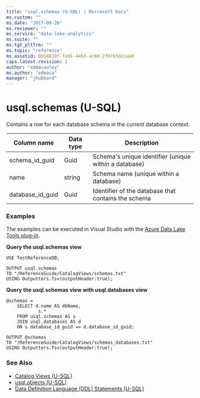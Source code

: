 ```yaml
---
title: "usql.schemas (U-SQL) | Microsoft Docs"
ms.custom: ""
ms.date: "2017-09-26"
ms.reviewer: ""
ms.service: "data-lake-analytics"
ms.suite: ""
ms.tgt_pltfrm: ""
ms.topic: "reference"
ms.assetid: 6b54834f-fa91-4463-ac6d-2f0783de1aa0
caps.latest.revision: 2
author: "edmacauley"
ms.author: "edmaca"
manager: "jhubbard"
---
```

# usql.schemas (U-SQL)
Contains a row for each database schema in the current database context.

Column name  |Data type  |Description  
---------|---------|---------
schema_id_guid     |Guid         |Schema's unique identifier (unique within a database)         
name     |string         |Schema name (unique within a database)         
database_id_guid     |Guid         |Identifier of the database that contains the schema

### Examples
The examples can be executed in Visual Studio with the [Azure Data Lake Tools plug-in](https://www.microsoft.com/download/details.aspx?id=49504). 


 **Query the usql.schemas view**
```
USE TestReferenceDB;

OUTPUT usql.schemas
TO "/ReferenceGuide/CatalogViews/schemas.txt"
USING Outputters.Tsv(outputHeader:true);
```

**Query the usql.schemas view with usql.databases view**
```
@schemas =
    SELECT d.name AS dbName,
            s.*
    FROM usql.schemas AS s
    JOIN usql.databases AS d
    ON s.database_id_guid == d.database_id_guid;

OUTPUT @schemas
TO "/ReferenceGuide/CatalogViews/schemas_databases.txt"
USING Outputters.Tsv(outputHeader:true);  
```

### See Also
* [Catalog Views (U-SQL)](catalog-views-u-sql.md)
* [usql.objects (U-SQL)](usql-objects-u-sql.md)
* [Data Definition Language (DDL) Statements (U-SQL)](data-definition-language-ddl-statements-u-sql.md)



